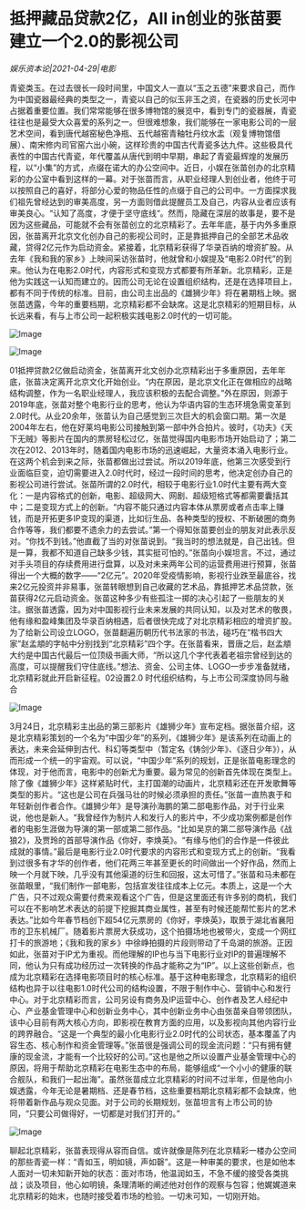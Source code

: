 # 抵押藏品贷款2亿，All in创业的张苗要建立一个2.0的影视公司

*娱乐资本论|2021-04-29|电影*

青瓷类玉。在过去很长一段时间里，中国文人一直以“玉之五德”来要求自己，而作为中国瓷器最经典的类型之一，青瓷以自己的似玉非玉之资，在瓷器的历史长河中占据着重要位置。我们常常能够在很多博物馆的展览中，看到专门的瓷器展，青瓷往往也是最受大众喜爱的系列之一。但很难想象，我们能够在一家电影公司的一层艺术空间，看到唐代越窑秘色净瓶、五代越窑青釉牡丹纹水盂（观复博物馆借展）、南宋修内司官窑六出小碗，这样珍贵的中国古代青瓷多达九件。这些极具代表性的中国古代青瓷，年代覆盖从唐代到明中早期，串起了青瓷最辉煌的发展历程，以“小集”的方式，点缀在诺大的办公空间中。近日，小娱在张苗创办的北京精彩的办公室中看到这样的一幕。对于张苗而言，从职业经理人到创业者，他终于可以按照自己的喜好，将部分心爱的物品任性的点缀于自己的公司中。一方面探求我们祖先曾经达到的审美高度，另一方面则借此提醒员工及自己，内容从业者应该有审美良心。“认知了高度，才便于坚守底线“。然而，隐藏在深层的故事是，要不是因为这些藏品，可能就不会有张苗创立的北京精彩了。去年年底，基于内外多重原因，张苗离开北京文化创办自己的影视公司时，正是靠抵押自己的全部艺术品收藏，贷得2亿元作为启动资金。紧接着，北京精彩获得了华录百纳的增资扩股。从去年《我和我的家乡》上映间采访张苗时，他就曾和小娱提及“电影2.0时代”的到来。他认为在电影2.0时代，内容形式和变现方式都要有所革新。北京精彩，正是他为实践这一认知而建立的。因而公司无论在设置组织结构，还是在选择项目上，都有不同于传统的标准。目前，由公司主出品的《雄狮少年》将在暑期档上映。据张苗透露，今年的重要档期，北京精彩都不会缺席。这是北京精彩的短期目标，从长远来看，有与上市公司一起积极实践电影2.0时代的一切可能。

![Image](https://mmbiz.qpic.cn/mmbiz_png/jNZszpkibXxic29eopeO8EUvHBHMCvcCpMRqE0VAibag8FGGdpXUZIfKjDkpfU4MN8iaIxOAajSbCWygODA3fsD82Q/640?wx_fmt=png)

![Image](https://mmbiz.qpic.cn/mmbiz_png/jNZszpkibXxic29eopeO8EUvHBHMCvcCpMGuxFy85wOD7tt0aOG1hhVCWhEyUL4Nicia1UUOmrbUW8fiajCSX3Diabyw/640?wx_fmt=png)

01抵押贷款2亿做启动资金，张苗离开北文创办北京精彩出于多重原因，去年年底，张苗决定离开北京文化开始创业。“内在原因，是北京文化正在做相应的战略结构调整，作为一名职业经理人，我应该积极的去配合调整。”外在原因，则源于2019年底，张苗对整个电影行业的思考，他认为华语内容的生态环境急需变革到2.0时代。从业20余年，张苗认为自己感觉到三次巨大的机会窗口期。第一次是2004年左右，他在好莱坞电影公司接触到第一部中外合拍片。彼时，《功夫》《天下无贼》等影片在国内的票房轻松过亿，张苗觉得国内电影市场开始启动了；第二次在2012、2013年时，随着国内电影市场的迅速崛起，大量资本涌入电影行业。在这两个机会到来之际，张苗都做出过尝试。所以2019年底，他第三次感受到行业面临巨变，迫切需要进入2.0时代时，经过一段时间的思考，他决定创办自己的影视公司进行尝试。张苗所谓的2.0时代，相较于电影行业1.0时代主要有两大变化：一是内容格式的创新，电影、超级网大、网剧、超级短格式等都需要囊括其中；二是变现方式上的创新。“内容不能只通过内容本体从票房或者点击率上赚钱，而是开拓更多IP变现的渠道，比如衍生品、各种类型的授权、不断破圈的商务合作等等，我们都要不遗余力的去尝试。”第一个得知张苗要创业的朋友对此表示反对。“你找不到钱。”他直截了当的对张苗说到。“我当时的想法就是，自己出钱。但是一算，我都不知道自己缺多少钱，其实挺可怕的。”张苗向小娱坦言。不过，通过对手头项目的存续费用进行盘算，以及对未来两年公司的运营费用进行预算，张苗得出一个大概的数字——“2亿元”。2020年受疫情影响，影视行业跌至最底谷，找来2亿元投资并非易事，张苗转眼想到自己收藏的艺术品，靠抵押艺术品贷款，张苗获得2亿元启动资金。张苗这种多少有些孤注一掷的决心引起了一些朋友的关注。据张苗透露，因为对中国影视行业未来发展的共同认知，以及对艺术的敬畏，他有缘和盈峰集团及华录百纳相遇，后者很快完成了对北京精彩相应的增资扩股。为了给新公司设立LOGO，张苗翻遍历朝历代书法家的书法，碰巧在“楷书四大家”赵孟頫的字帖中分别找到“北京精彩”四个字。在张苗看来，晋唐之后，赵孟頫大约是中国古代最后一位顶级书画大师，“所以这几个字代表着老祖宗曾经到达的高度，可以提醒我们守住底线。”想法、资金、公司主体、LOGO一步步准备就绪，北京精彩就此开启新征程。02设置2.0 时代组织结构，与上市公司深度协同与融合

![Image](https://mmbiz.qpic.cn/mmbiz_png/jNZszpkibXxic29eopeO8EUvHBHMCvcCpM7Dre2DtzUsWdvOOCO3lUtwonWcTHld7Aibtm080Vm7AKBox0zaCeib9A/640?wx_fmt=png)

3月24日，北京精彩主出品的第三部影片《雄狮少年》宣布定档。据张苗介绍，这是北京精彩策划的一个名为“中国少年”的系列，《雄狮少年》是该系列在动画上的表达，未来会延伸到古代、科幻等类型中（暂定名《铸剑少年》、《逐日少年》），从而形成一个统一的宇宙观。可以说，“中国少年”系列的规划，正是张苗电影理念的体现，对于他而言，电影中的创新尤为重要。最为常见的创新首先体现在类型上。除了像《雄狮少年》这样紧贴时代，主打国潮的动画片，北京精彩还在开发歌舞等类型的影片。“这也是公司在兵强马壮的时候必须承担的责任。”张苗一直热衷于和年轻新创作者合作。《雄狮少年》是导演孙海鹏的第二部电影作品，对于行业来说，他也是新人。“我曾经作为制片人和发行人的影片中，不少成功案例都是创作者的电影生涯做为导演的第一部或第二部作品。“比如吴京的第二部导演作品《战狼2》，及贾玲的首部导演作品《你好，李焕英》。“有缘与他们的合作是一件彼此成就的事情。”最后是电影行业2.0时代要求的内容形式和变现方式上的创新。“我看到过很多有才华的创作者，他们花两三年甚至更长的时间做出一个好作品，然而上映一个月就下映，几乎没有其他渠道的衍生和回报，这太可惜了。”张苗和马未都在张苗眼里，“我们制作一部电影，包括宣发往往成本上亿元。本质上，这是一个大广告，只不过观众需要付费来观看这个广告，但是这里面还有许多别的商机，我们可以在不影响艺术表达的前提下挖掘其商业属性，甚至有时候还能帮忙影片的艺术表达。”比如今年春节档创下超54亿元票房的《你好，李焕英》，取景于湖北省襄阳市的卫东机械厂。随着影片票房大获成功，这个拍摄场地也被带火，变成一个网红打卡的旅游地；《我和我的家乡》中徐峥拍摄的片段则带动了千岛湖的旅游。正因如此，张苗对于IP尤为重视。而他理解的IP也与当下电影行业对IP的普遍理解不同，他认为只有成功经历过一次转换的作品才能称之为“IP”。以上这些创新点，也成为北京精彩在选择电影项目时的核心标准。基于这种电影理念，北京精彩的组织结构也异于以往电影1.0时代公司的结构设置，不限于制作中心、营销中心和发行中心。对于北京精彩而言，公司另设有商务及IP运营中心、创作者及艺人经纪中心、产业基金管理中心和创新业务中心，其中创新业务中心由张苗亲自带领团队，该中心目前有两大核心方向，即影视在教育方面的应用，以及影视向其他内容行业的跨界融合。“这是一个典型的最小化电影行业2.0时代的公司状态，基本覆盖了内容生态、核心制作和资金管理等。”张苗很是强调公司的现金流问题：“只有拥有健康的现金流，才能有一个比较好的公司。”这也是他之所以设置产业基金管理中心的原因，将用于帮助北京精彩在电影生态中的布局，能够组成“一个小小的健康的联合舰队，和我们一起出海”。虽然张苗成立北京精彩的时间不过半年，但是他向小娱透露，今年无论是暑期档、还是春节档，这些重要档期北京精彩都不会缺席，他将带着新作品与观众见面。对于公司的长期规划，张苗坦言有上市公司的协同，“只要公司做得好，一切都是对我们打开的。”

![Image](https://mmbiz.qpic.cn/mmbiz_jpg/jNZszpkibXxic29eopeO8EUvHBHMCvcCpMZhM70hU1URXW4Un3LZYXg7auwwia8BEXDhXwlaZ4pWTvib3SzI0uNxRg/640?wx_fmt=jpeg)

聊起北京精彩，张苗表现得从容而自信。或许就像是陈列在北京精彩一楼办公空间的那些青瓷一样：“青如玉，明如镜，声如磬”。这是一种审美的要求，也是如他本人面对一切未知新开始的状态：面对市场，他温润如玉，不急不缓的接受各类挑战；谈及项目，他心如明镜，条理清晰的阐述他对创作的观察与包容；他娓娓道来北京精彩的始末，也随时接受着市场的检验。一切未可知，一切刚开始。


